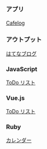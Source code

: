 ### アプリ
[Cafelog](https://github.com/jun9130/cafelog)　

### アウトプット
[はてなブログ](https://jun9130.hatenablog.com/) 

### JavaScript 
[ToDo リスト](https://github.com/jun9130/javascript_lesson/tree/master/todo)

### Vue.js
[ToDo リスト](https://github.com/jun9130/vuejs/tree/master/todo)

### Ruby
[カレンダー](https://github.com/jun9130/ruby_lesson/tree/master/calendar)






<!--
**jun9130/jun9130** is a ✨ _special_ ✨ repository because its `README.md` (this file) appears on your GitHub profile.

Here are some ideas to get you started:

- 🔭 I’m currently working on ...
- 🌱 I’m currently learning ...
- 👯 I’m looking to collaborate on ...
- 🤔 I’m looking for help with ...
- 💬 Ask me about ...
- 📫 How to reach me: ...
- 😄 Pronouns: ...
- ⚡ Fun fact: ...
